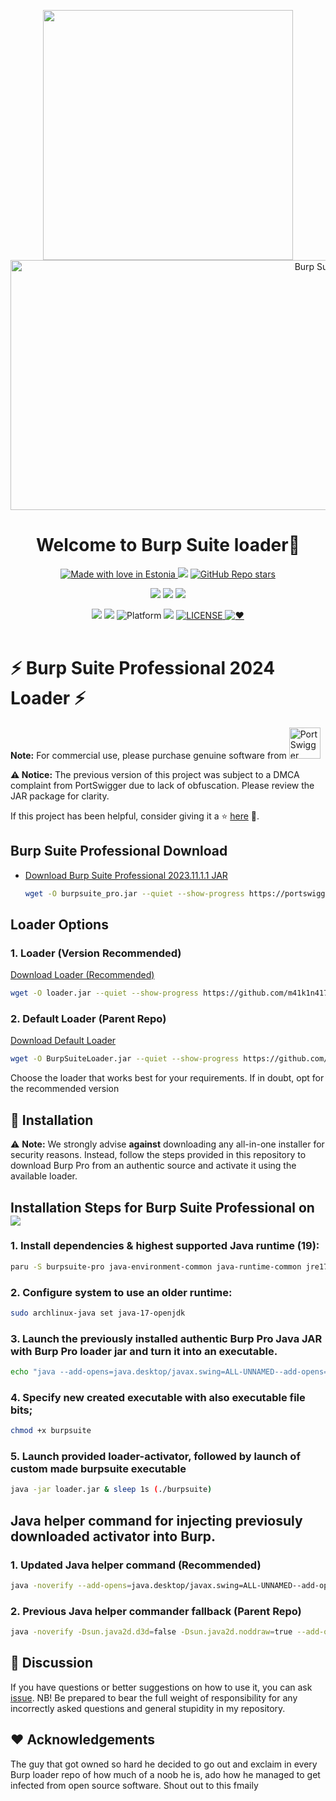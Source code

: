 <p align="center"><img width="400" src="https://github.com/m41k1n4177/BurpSuite/assets/106442797/2ac09e0d-fbce-400b-982b-d30f14486f26"/>

<img src="https://portswigger.net/burp/communitydownload/images/burp-pro-logo.svg" alt="Burp Suite Professional logo" width="1080" height="400">

<h1 align="center">Welcome to <b>Burp Suite loader</b>👋</h1>

<div align="center">
 <a href="#"><img src="https://madewithlove.now.sh/ee?heart=true&colorB=%230091eb&template=for-the-badge" alt="Made with love in Estonia">
</a>
 <a href="https://buymeacoffee.com/m41k1n4177"><img src="https://img.shields.io/badge/buy%20me%20a%20Coffee%20-donate-red?style=for-the-badge"></a>
 <a href="https://github.com/m41k1n4177/BurpSuite">
  <img alt="GitHub Repo stars" src="https://img.shields.io/github/stars/m41k1n4177/BurpSuite?style=for-the-badge">
 </a>
 
 <a href="&#104;&#116;&#116;&#112;&#115;&colon;&sol;&sol;&#116;&period;&#109;&#101;&sol;&#116;&#111;&#109;&#107;&#97;&#98;&#101;&#108;&sol;"><img src="&#104;&#116;&#116;&#112;&#115;&colon;&sol;&sol;&#105;&#109;&#103;&period;&#115;&#104;&#105;&#101;&#108;&#100;&#115;&period;&#105;&#111;&sol;&#98;&#97;&#100;&#103;&#101;&sol;&#84;&#101;&#108;&#101;&#103;&#114;&#97;&#109;&#45;&#50;&#67;&#65;&#53;&#69;&#48;&quest;&#115;&#116;&#121;&#108;&#101;&equals;&#102;&#111;&#114;&#45;&#116;&#104;&#101;&#45;&#98;&#97;&#100;&#103;&#101;&amp;&#108;&#111;&#103;&#111;&equals;&#116;&#101;&#108;&#101;&#103;&#114;&#97;&#109;&amp;&#108;&#111;&#103;&#111;&#67;&#111;&#108;&#111;&#114;&equals;&#119;&#104;&#105;&#116;&#101;"></img></a>
 <a href="https://github.com/m41k1n4177/Vasuki/issues"><img src="https://img.shields.io/badge/contributions-welcome-brightgreen.svg?style=for-the-badge"></a>
 <a href="#"><img src="https://cdn.icon-icons.com/icons2/2530/PNG/72/java_button_icon_151928.png"></a>
  <!-- Platform -->
  <a href="Platform">
 <a href="https://archlinux.org"><img src="https://img.shields.io/badge/Arch_Linux-1793D1?style=for-the-badge&logo=arch-linux&logoColor=white"></a>
  <a href="https://linux.org"><img src="https://img.shields.io/badge/Linux-FCC624?style=for-the-badge&logo=linux&logoColor=black"></a>
   <img src="https://img.shields.io/badge/Markdown-000000?style=for-the-badge&logo=markdown&logoColor=white" alt="Platform">
 </a>
 <a href=""><img src="https://img.shields.io/badge/Portswigger-F45E3F?style=for-the-badge&logo=Portswigger&logoColor=f5fff5"/></a>
 <!-- License -->
 <a href="LICENSE">
   <img src="https://img.shields.io/github/license/m41k1n4177/BurpSuite.svg?style=for-the-badge" alt="LICENSE">
 </a>
 <!-- ❤︎ -->
 <a href="❤︎">
   <img src="https://img.shields.io/badge/GitHub-100000?style=for-the-badge&logo=github&logoColor=white" alt="❤︎">
 </a>
</div>
<br>

<div align="left">

# ⚡️ Burp Suite Professional 2024 Loader ⚡️

**Note:** For commercial use, please purchase genuine software from <a href="https://portswigger.net/Burp/pro" target="_blank">
  <img src="https://portswigger.net/content/images/logos/portswigger-logo.svg" alt="PortSwigger" style="max-width:100%; height:50px;">
</a>


**⚠️ Notice:** The previous version of this project was subject to a DMCA complaint from PortSwigger due to lack of obfuscation. Please review the JAR package for clarity.

If this project has been helpful, consider giving it a ⭐️ [here](https://github.com/x-Ai/BurpSuite) 🥰.

## Burp Suite Professional Download

- [Download Burp Suite Professional 2023.11.1.1 JAR](https://portswigger.net/burp/releases/download?product=pro&version=2023.11.1.1&type=Jar)
  ```bash
  wget -O burpsuite_pro.jar --quiet --show-progress https://portswigger.net/burp/releases/download?product=pro&version=2023.11.1.1&type=Jar

## Loader Options

### 1. Loader (Version Recommended)
[Download Loader (Recommended)](https://github.com/m41k1n4177/BurpSuite/blob/main/loader.jar)

```bash
wget -O loader.jar --quiet --show-progress https://github.com/m41k1n4177/BurpSuite/blob/main/loader.jar
```
### 2. Default Loader (Parent Repo)
[Download Default Loader](https://github.com/m41k1n4177/BurpSuite/blob/main/BurpSuiteLoader.jar)

```bash
wget -O BurpSuiteLoader.jar --quiet --show-progress https://github.com/m41k1n4177/BurpSuite/blob/main/BurpSuiteLoader.jar
```
Choose the loader that works best for your requirements. If in doubt, opt for the recommended version

## 🚀 Installation

⚠️ **Note:** We strongly advise **against** downloading any all-in-one installer for security reasons. Instead, follow the steps provided in this repository to download Burp Pro from an authentic source and activate it using the available loader.

## Installation Steps for Burp Suite Professional on  <a href="https://archlinux.org"><img src="https://img.shields.io/badge/Arch_Linux-1793D1?&logo=arch-linux&logoColor=white"></a>


### 1. Install dependencies & highest supported Java runtime (19):

```bash
paru -S burpsuite-pro java-environment-common java-runtime-common jre17-openjdk --noconfirm
```

### 2. Configure system to use an older runtime:
```bash
sudo archlinux-java set java-17-openjdk
```

### 3. Launch the previously installed authentic Burp Pro Java JAR with Burp Pro loader jar and turn it into an executable. 
```bash
echo "java --add-opens=java.desktop/javax.swing=ALL-UNNAMED--add-opens=java.base/java.lang=ALL-UNNAMED --add-opens=java.base/jdk.internal.org.objectweb.asm=ALL-UNNAMED --add-opens=java.base/jdk.internal.org.objectweb.asm.tree=ALL-UNNAMED --add-opens=java.base/jdk.internal.org.objectweb.asm.Opcodes=ALL-UNNAMED -javaagent:$(pwd)/loader.jar -noverify -jar /usr/share/burpsuite-pro/burpsuite-pro.jar &" | sudo tee -a burpsuite
```

### 4. Specify new created executable with also executable file bits;
```bash
chmod +x burpsuite
```

### 5. Launch provided loader-activator, followed by launch of custom made burpsuite executable 
```bash
java -jar loader.jar & sleep 1s (./burpsuite)
```

## Java helper command for injecting previosuly downloaded activator into Burp. 

### 1. Updated Java helper command (Recommended)
```bash
java -noverify --add-opens=java.desktop/javax.swing=ALL-UNNAMED--add-opens=java.base/java.lang=ALL-UNNAMED --add-opens=java.base/jdk.internal.org.objectweb.asm=ALL-UNNAMED --add-opens=java.base/jdk.internal.org.objectweb.asm.tree=ALL-UNNAMED --add-opens=java.base/jdk.internal.org.objectweb.asm.Opcodes=ALL-UNNAMED -javaagent:$(pwd)/loader.jar -jar burpsuite_pro.jar
```

### 2. Previous Java helper commander fallback (Parent Repo)
```bash
java -noverify -Dsun.java2d.d3d=false -Dsun.java2d.noddraw=true --add-opens=java.base/jdk.internal.org.objectweb.asm=ALL-UNNAMED --add-opens=java.base/jdk.internal.org.objectweb.asm.tree=ALL-UNNAMED -javaagent:$(pwd)/BurpSuiteLoader.jar -jar burpsuite_pro.jar
```


## 📝 Discussion


If you have questions or better suggestions on how to use it, you can ask [issue](https://github.com/m41k1n4177/BurpSuite/issues).
NB! Be prepared to bear the full weight of responsibility for any incorrectly asked questions and general stupidity in my repository. 

## ❤️ Acknowledgements

The guy that got owned so hard he decided to go out and exclaim in every Burp loader repo of how much of a noob he is, ado how he managed to get infected from open source software.
Shout out to this fmaily


